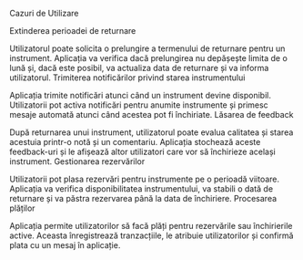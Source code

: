 Cazuri de Utilizare

Extinderea perioadei de returnare

Utilizatorul poate solicita o prelungire a termenului de returnare pentru un instrument. Aplicația va verifica dacă prelungirea nu depășește limita de o lună și, dacă este posibil, va actualiza data de returnare și va informa utilizatorul.
Trimiterea notificărilor privind starea instrumentului

Aplicația trimite notificări atunci când un instrument devine disponibil. Utilizatorii pot activa notificări pentru anumite instrumente și primesc mesaje automată atunci când acestea pot fi închiriate.
Lăsarea de feedback

După returnarea unui instrument, utilizatorul poate evalua calitatea și starea acestuia printr-o notă și un comentariu. Aplicația stochează aceste feedback-uri și le afișează altor utilizatori care vor să închirieze același instrument.
Gestionarea rezervărilor

Utilizatorii pot plasa rezervări pentru instrumente pe o perioadă viitoare. Aplicația va verifica disponibilitatea instrumentului, va stabili o dată de returnare și va păstra rezervarea până la data de închiriere.
Procesarea plăților

Aplicația permite utilizatorilor să facă plăți pentru rezervările sau închirierile active. Aceasta înregistrează tranzacțiile, le atribuie utilizatorilor și confirmă plata cu un mesaj în aplicație.